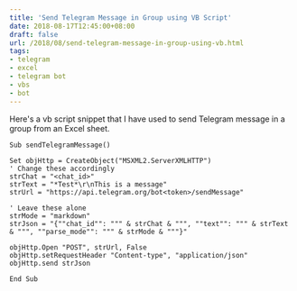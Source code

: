 ```yaml
---
title: 'Send Telegram Message in Group using VB Script'
date: 2018-08-17T12:45:00+08:00
draft: false
url: /2018/08/send-telegram-message-in-group-using-vb.html
tags:
- telegram
- excel
- telegram bot
- vbs
- bot
---
```


Here's a vb script snippet that I have used to send Telegram message in a group from an Excel sheet.

```
Sub sendTelegramMessage()

Set objHttp = CreateObject("MSXML2.ServerXMLHTTP")
' Change these accordingly
strChat = "<chat_id>"
strText = "*Test*\r\nThis is a message"
strUrl = "https://api.telegram.org/bot<token>/sendMessage"

' Leave these alone
strMode = "markdown"
strJson = "{""chat_id"": """ & strChat & """, ""text"": """ & strText & """, ""parse_mode"": """ & strMode & """}"

objHttp.Open "POST", strUrl, False
objHttp.setRequestHeader "Content-type", "application/json"
objHttp.send strJson

End Sub
```